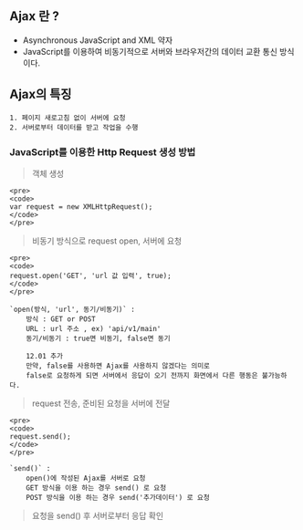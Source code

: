 ## Ajax 란 ?

- Asynchronous JavaScript and XML 약자
- JavaScript를 이용하여 비동기적으로 서버와 브라우저간의 데이터 교환 통신 방식이다.

## Ajax의 특징
```
1. 페이지 새로고침 없이 서버에 요청
2. 서버로부터 데이터를 받고 작업을 수행
```

### JavaScript를 이용한 Http Request 생성 방법


> 객체 생성
```
<pre>
<code>
var request = new XMLHttpRequest();
</code>
</pre>
```

> 비동기 방식으로 request open, 서버에 요청
```
<pre>
<code>
request.open('GET', 'url 값 입력', true);
</code>
</pre>
```

```
`open(방식, 'url', 동기/비동기)` : 
    방식 : GET or POST
    URL : url 주소 , ex) 'api/v1/main'
    동기/비동기 : true면 비동기, false면 동기

    12.01 추가
    만약, false를 사용하면 Ajax를 사용하지 않겠다는 의미로
    false로 요청하게 되면 서버에서 응답이 오기 전까지 화면에서 다른 행동은 불가능하다.
```

> request 전송, 준비된 요청을 서버에 전달
```
<pre>
<code>
request.send();
</code>
</pre>
```

```
`send()` : 
    open()에 작성된 Ajax를 서버로 요청
    GET 방식을 이용 하는 경우 send() 로 요청
    POST 방식을 이용 하는 경우 send('추가데이터') 로 요청
```

> 요청을 send() 후 서버로부터 응답 확인
```
 
```